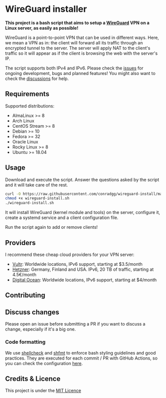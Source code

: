 # WireGuard installer

**This project is a bash script that aims to setup a [WireGuard](https://www.wireguard.com/) VPN on a Linux server, as easily as possible!**

WireGuard is a point-to-point VPN that can be used in different ways. Here, we mean a VPN as in: the client will forward all its traffic through an encrypted tunnel to the server.
The server will apply NAT to the client's traffic so it will appear as if the client is browsing the web with the server's IP.

The script supports both IPv4 and IPv6. Please check the [issues](https://github.com/conradgg/wireguard-install/issues) for ongoing development, bugs and planned features! You might also want to check the [discussions](https://github.com/conradgg/wireguard-install/discussions) for help.

## Requirements

Supported distributions:

- AlmaLinux >= 8
- Arch Linux
- CentOS Stream >= 8
- Debian >= 10
- Fedora >= 32
- Oracle Linux
- Rocky Linux >= 8
- Ubuntu >= 18.04

## Usage

Download and execute the script. Answer the questions asked by the script and it will take care of the rest.

```bash
curl -O https://raw.githubusercontent.com/conradgg/wireguard-install/main/wireguard-install.sh
chmod +x wireguard-install.sh
./wireguard-install.sh
```

It will install WireGuard (kernel module and tools) on the server, configure it, create a systemd service and a client configuration file.

Run the script again to add or remove clients!

## Providers

I recommend these cheap cloud providers for your VPN server:

- [Vultr](https://www.vultr.com/?ref=9615113-8H): Worldwide locations, IPv6 support, starting at \$3.5/month
- [Hetzner](https://hetzner.cloud/): Germany, Finland and USA. IPv6, 20 TB of traffic, starting at 4.5€/month
- [Digital Ocean](https://m.do.co/c/a2f447bd6869): Worldwide locations, IPv6 support, starting at \$4/month

## Contributing

## Discuss changes

Please open an issue before submitting a PR if you want to discuss a change, especially if it's a big one.

### Code formatting

We use [shellcheck](https://github.com/koalaman/shellcheck) and [shfmt](https://github.com/mvdan/sh) to enforce bash styling guidelines and good practices. They are executed for each commit / PR with GitHub Actions, so you can check the configuration [here](https://github.com/conradgg/wireguard-install/blob/main/.github/workflows/lint.yml).

## Credits & Licence

This project is under the [MIT Licence](https://raw.githubusercontent.com/conradgg/wireguard-install/main/LICENSE)
